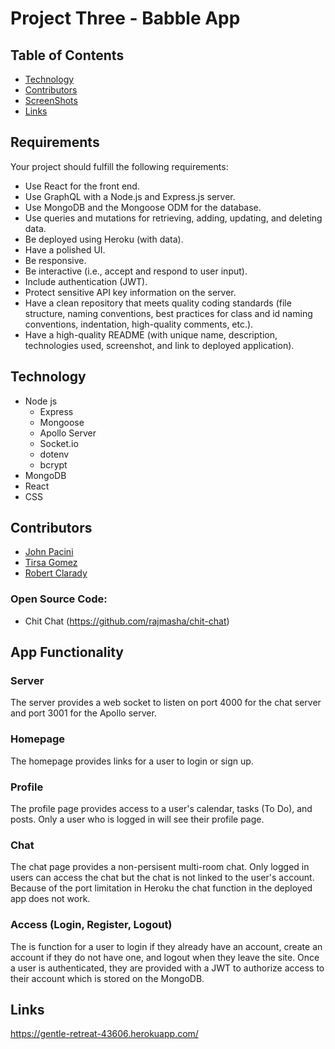 # Project Three - Babble App
 ## Table of Contents
 * [Technology](#technology)
 * [Contributors](#contributors)
 * [ScreenShots](#screenshots)
 * [Links](#links)
## Requirements

Your project should fulfill the following requirements:
- Use React for the front end.
- Use GraphQL with a Node.js and Express.js server.
- Use MongoDB and the Mongoose ODM for the database.
- Use queries and mutations for retrieving, adding, updating, and deleting data.
- Be deployed using Heroku (with data).
- Have a polished UI.
- Be responsive.
- Be interactive (i.e., accept and respond to user input).
- Include authentication (JWT).
- Protect sensitive API key information on the server.
- Have a clean repository that meets quality coding standards (file structure, naming conventions, best practices for class and id naming conventions, indentation, high-quality comments, etc.).
- Have a high-quality README (with unique name, description, technologies used, screenshot, and link to deployed application).

##  Technology

- Node js
  - Express
  - Mongoose
  - Apollo Server
  - Socket.io
  - dotenv
  - bcrypt
- MongoDB
- React
- CSS

## Contributors

- [John Pacini](https://github.com/JohnPac15)
- [Tirsa Gomez](https://github.com/trrgomez)
- [Robert Clarady](https://github.com/texrob20)

### Open Source Code:
- Chit Chat (https://github.com/rajmasha/chit-chat)

## App Functionality

### Server

The server provides a web socket to listen on port 4000 for the chat server and port 3001 for the Apollo server.

### Homepage

The homepage provides links for a user to login or sign up.

### Profile

The profile page provides access to a user's calendar, tasks (To Do), and posts.  Only a user who is logged in will see their profile page.

### Chat

The chat page provides a non-persisent multi-room chat.  Only logged in users can access the chat but the chat is not linked to the user's account.  Because of the port limitation in Heroku the chat function in the deployed app does not work.

### Access (Login, Register, Logout)

The is function for a user to login if they already have an account, create an account if they do not have one, and logout when they leave the site.  Once a user is authenticated, they are provided with a JWT to authorize access to their account which is stored on the MongoDB.

## Links
https://gentle-retreat-43606.herokuapp.com/

